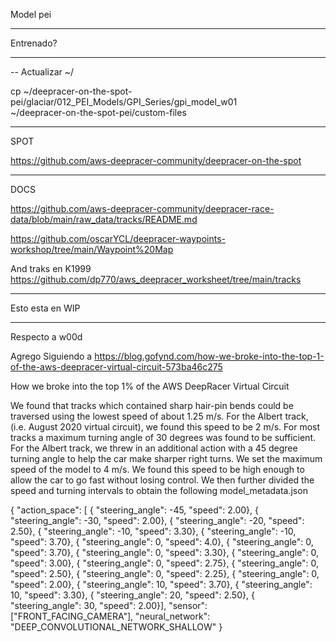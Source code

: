 Model pei

-----------------------
Entrenado?



-----------------------
-- Actualizar ~/ 

cp ~/deepracer-on-the-spot-pei/glaciar/012_PEI_Models/GPI_Series/gpi_model_w01  \
   ~/deepracer-on-the-spot-pei/custom-files

---------------------
SPOT

   https://github.com/aws-deepracer-community/deepracer-on-the-spot


---------------------
DOCS

   https://github.com/aws-deepracer-community/deepracer-race-data/blob/main/raw_data/tracks/README.md

   https://github.com/oscarYCL/deepracer-waypoints-workshop/tree/main/Waypoint%20Map


   And traks en K1999
   https://github.com/dp770/aws_deepracer_worksheet/tree/main/tracks


----------------
Esto esta en WIP






-------------------------
Respecto a w00d

   Agrego
   Siguiendo a 
   https://blog.gofynd.com/how-we-broke-into-the-top-1-of-the-aws-deepracer-virtual-circuit-573ba46c275

   How we broke into the top 1% of the AWS DeepRacer Virtual Circuit
   
   We found that tracks which contained sharp hair-pin bends could be traversed using the lowest speed of about 1.25 m/s. For the Albert track, (i.e. August 2020 virtual circuit), we found this speed to be 2 m/s. For most tracks a maximum turning angle of 30 degrees was found to be sufficient. For the Albert track, we threw in an additional action with a 45 degree turning angle to help the car make sharper right turns. We set the maximum speed of the model to 4 m/s. We found this speed to be high enough to allow the car to go fast without losing control. We then further divided the speed and turning intervals to obtain the following model_metadata.json
   

   {
   "action_space": [
   { "steering_angle": -45, "speed": 2.00},
   { "steering_angle": -30, "speed": 2.00},
   { "steering_angle": -20, "speed": 2.50},
   { "steering_angle": -10, "speed": 3.30},
   { "steering_angle": -10, "speed": 3.70},
   { "steering_angle": 0,   "speed": 4.0},
   { "steering_angle": 0,   "speed": 3.70},
   { "steering_angle": 0,   "speed": 3.30},
   { "steering_angle": 0,   "speed": 3.00},
   { "steering_angle": 0,   "speed": 2.75},
   { "steering_angle": 0,   "speed": 2.50},
   { "steering_angle": 0,   "speed": 2.25},
   { "steering_angle": 0,   "speed": 2.00},
   { "steering_angle": 10,  "speed": 3.70},
   { "steering_angle": 10,  "speed": 3.30},
   { "steering_angle": 20,  "speed": 2.50},
   { "steering_angle": 30,  "speed": 2.00}],
   "sensor": ["FRONT_FACING_CAMERA"],
   "neural_network": "DEEP_CONVOLUTIONAL_NETWORK_SHALLOW"
   }